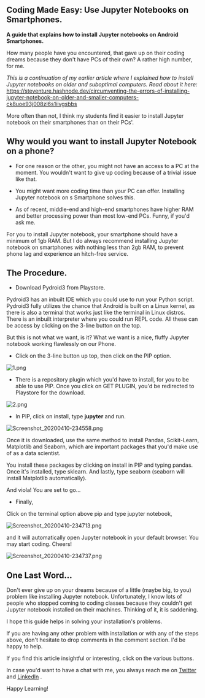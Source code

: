 ## Coding Made Easy: Use Jupyter Notebooks on Smartphones.

**A guide that explains how to install Jupyter notebooks on Android Smartphones.**

How many people have you encountered, that gave up on their coding dreams because they don't have PCs of their own? A rather high number, for me.

*This is a continuation of my earlier article where I explained how to install Jupyter notebooks on older and suboptimal computers. Read about it here:*  https://steventure.hashnode.dev/circumventing-the-errors-of-installing-jupyter-notebook-on-older-and-smaller-computers-ck8uoe93j008zl6s1iivgsbbs

More often than not, I think my students find it easier to install Jupyter notebook on their smartphones than on their PCs'.

## Why would you want to install Jupyter Notebook on a phone?

- For one reason or the other, you might not have an access to a PC at the moment. You wouldn't want to give up coding because of a trivial issue like that.

- You might want more coding time than your PC can offer. Installing Jupyter notebook on s Smartphone solves this.

- As of recent, middle-end and high-end smartphones have higher RAM and better processing power than most low-end PCs. Funny, if you'd ask me.

For you to install Jupyter notebook, your smartphone should have a minimum of 1gb RAM. But I do always recommend installing Jupyter notebook on smartphones with nothing less than 2gb RAM, to prevent phone lag and experience an hitch-free service.

## The Procedure.

- Download Pydroid3 from Playstore.

Pydroid3 has an inbuilt IDE which you could use to run your Python script. Pydroid3 fully utilizes the chance that Android is built on a Linux kernel, as there is also a terminal that works just like the terminal in Linux distros. There is an inbuilt interpreter where you could run REPL code. All these can be access by clicking on the 3-line button on the top.

But this is not what we want, is it? What we want is a nice, fluffy Jupyter notebook working flawlessly on our Phone.

- Click on the 3-line button up top, then click on the PIP option.

![1.png](https://cdn.hashnode.com/res/hashnode/image/upload/v1586559773078/OSaXBeVHx.png)

- There is a repository plugin which you'd have to install, for you to be able to use PIP. Once you click on GET PLUGIN, you'd be redirected to Playstore for the download.

![2.png](https://cdn.hashnode.com/res/hashnode/image/upload/v1586559800367/c50Xy_k_w.png)

- In PIP, click on install, type **jupyter** and run.

![Screenshot_20200410-234558.png](https://cdn.hashnode.com/res/hashnode/image/upload/v1586559818013/L6glU9YqP.png)

Once it is downloaded, use the same method to install Pandas, Scikit-Learn, Matplotlib and Seaborn, which are important packages that you'd make use of as a data scientist.

You install these packages by clicking on install in PIP and typing pandas. Once it's installed, type sklearn. And lastly, type seaborn (seaborn will install Matplotlib automatically).

And viola! You are set to go…

- Finally,

Click on the terminal option above pip and type jupyter notebook,

![Screenshot_20200410-234713.png](https://cdn.hashnode.com/res/hashnode/image/upload/v1586559835083/gN3EjsrO-.png)

and it will automatically open Jupyter notebook in your default browser. You may start coding. Cheers!

![Screenshot_20200410-234737.png](https://cdn.hashnode.com/res/hashnode/image/upload/v1586559857200/7uSDihCqA.png)

## One Last Word…

Don't ever give up on your dreams because of a little (maybe big, to you) problem like installing Jupyter notebook. Unfortunately, I know lots of people who stopped coming to coding classes because they couldn't get Jupyter notebook installed on their machines. Thinking of it, it is saddening.

I hope this guide helps in solving your installation's problems.

If you are having any other problem with installation or with any of the steps above, don't hesitate to drop comments in the comment section. I'd be happy to help.

If you find this article insightful or interesting, click on the various buttons.

In case you'd want to have a chat with me, you always reach me on  [Twitter](https://twitter.com/Stevenkola6)  and  [LinkedIn](https://www.linkedin.com/in/steven-kolawole-80/) .

Happy Learning!